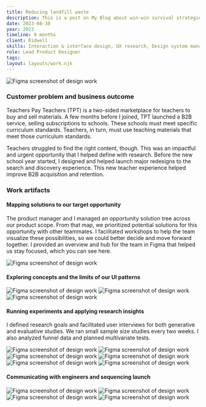 ```yaml
---
title: Reducing landfill waste
description: This is a post on My Blog about win-win survival strategies.
date: 2023-08-30
year: 2023
timeline: 9 months
client: Ridwell
skills: Interaction & interface design, UX research, Design system management, Creative workshop facilitation
role: Lead Product Designer
tags:
layout: layouts/work.njk
---
```

<img
  class='post-img'
  src='../../img/tpt/standards/hero.png'
  srcset=''
  alt='Figma screenshot of design work'
/>
<h3>Customer problem and business outcome</h3>
<p>Teachers Pay Teachers (TPT) is a two-sided marketplace for teachers to buy and sell materials. A few months before I joined, TPT launched a B2B service, selling subscriptions to schools. These schools must meet specific curriculum standards. Teachers, in turn, must use teaching materials that meet those curriculum standards.</p>
<p>Teachers struggled to find the right content, though. This was an impactful and urgent opportunity that I helped define with research. Before the new school year started, I designed and helped launch major redesigns to the search and discovery experience. This new teacher experience helped improve B2B acquisition and retention.</p>

<h3>Work artifacts</h3>
<h4>Mapping solutions to our target opportunity</h4>
<p>The product manager and I managed an opportunity solution tree across our product scope. From that map, we prioritized potential solutions for this opportunity with other teammates. I facilitated workshops to help the team visualize these possibilities, so we could better decide and move forward together. I provided an overview and hub for the team in Figma that helped us stay focused, which you can see here. </p>
<img
  class='post-img'
  src='../../img/tpt/standards/context.png'
  srcset=''
  alt='Figma screenshot of design work'
/>
<h4>Exploring concepts and the limits of our UI patterns</h4>
<img
  class='post-img'
  src='../../img/tpt/standards/first-round-filter-sort.png'
  srcset=''
  alt='Figma screenshot of design work'
/>
<img
  class='post-img'
  src='../../img/tpt/standards/first-round-autosuggest.png'
  srcset=''
  alt='Figma screenshot of design work'
/>
<img
  class='post-img'
  src='../../img/tpt/standards/first-round-search-for-standards.png'
  srcset=''
  alt='Figma screenshot of design work'
/>
<h4>Running experiments and applying research insights</h4>
<p>I defined research goals and facilitated user interviews for both generative and evaluative studies. We ran small sample size studies every two weeks. I also analyzed funnel data and planned multivariate tests.</p>
<img
  class='post-img'
  src='../../img/tpt/standards/second-round.png'
  srcset=''
  alt='Figma screenshot of design work'
/>
<img
  class='post-img'
  src='../../img/tpt/standards/defining-experiments.png'
  srcset=''
  alt='Figma screenshot of design work'
/>
<img
  class='post-img'
  src='../../img/tpt/standards/ab-test.png'
  srcset=''
  alt='Figma screenshot of design work'
/>
<img
  class='post-img'
  src='../../img/tpt/standards/curated-content.png'
  srcset=''
  alt='Figma screenshot of design work'
/>
<img
  class='post-img'
  src='../../img/tpt/standards/exploring-search.png'
  srcset=''
  alt='Figma screenshot of design work'
/>
<img
  class='post-img'
  src='../../img/tpt/standards/two-card-styles.png'
  srcset=''
  alt='Figma screenshot of design work'
/>
<h4>Communicating with engineers and sequencing launch</h4>
<img
  class='post-img'
  src='../../img/tpt/standards/launch-sequence.png'
  srcset=''
  alt='Figma screenshot of design work'
/>
<img
  class='post-img'
  src='../../img/tpt/standards/search-results.png'
  srcset=''
  alt='Figma screenshot of design work'
/>
<img
  class='post-img'
  src='../../img/tpt/standards/design-specs.png'
  srcset=''
  alt='Figma screenshot of design work'
/>
<img
  class='post-img'
  src='../../img/tpt/standards/dropdown-filter-specs.png'
  srcset=''
  alt='Figma screenshot of design work'
/>
